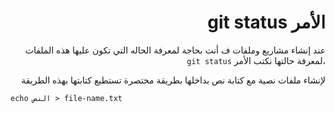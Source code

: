 <div dir="rtl">

# الأمر git status

عند إنشاء مشاريع وملفات ف أنت بحاجة لمعرفة الحاله التي تكون عليها هذه الملفات ،لمعرفة حالتها نكتب الأمر `git status`

لإنشاء ملفات نصية مع كتابة نص بداخلها بطريقة مختصرة تستطيع كتابتها بهذه الطريقة 
<div>
<div dir="ltr">

`echo النص > file-name.txt`
